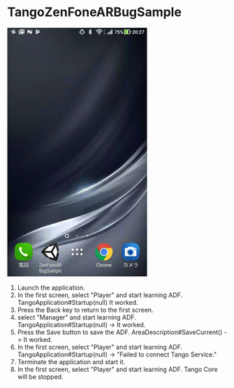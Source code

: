 # TangoZenFoneARBugSample

![result](https://github.com/inuko/TangoZenFoneARBugSample/blob/media/capture.gif)

1. Launch the application.
2. In the first screen, select "Player" and start learning ADF.
  TangoApplication#Startup(null) It worked.
3. Press the Back key to return to the first screen.
4. select "Manager" and start learning ADF.
  TangoApplication#Startup(null) -> It worked.
5. Press the Save button to save the ADF. 
  AreaDescription#SaveCurrent() -> It worked.
6. In the first screen, select "Player" and start learning ADF. 
  TangoApplication#Startup(null) -> "Failed to connect Tango Service."
7. Terminate the application and start it.
8. In the first screen, select "Player" and start learning ADF. 
  Tango Core will be stopped.
